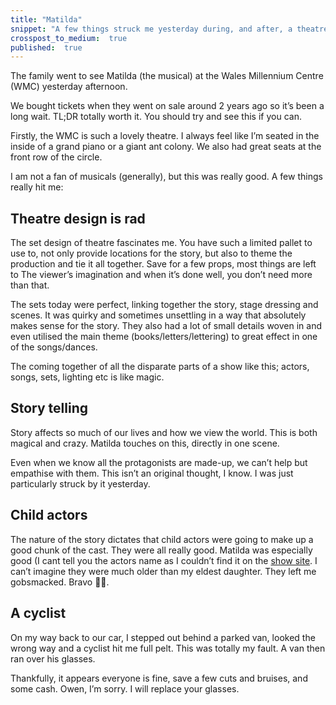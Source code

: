 ```yaml
---
title: "Matilda"
snippet: "A few things struck me yesterday during, and after, a theatre visit"
crosspost_to_medium:  true
published:  true
---
```


The family went to see Matilda (the musical) at the Wales Millennium Centre (WMC) yesterday afternoon. 

We bought tickets when they went on sale around 2 years ago so it’s been a long wait. TL;DR totally worth it. You should try and see this if you can. 

Firstly, the WMC is such a lovely theatre. I always feel like I’m seated in the inside of a grand piano or a giant ant colony. We also had great seats at the front row of the circle. 

I am not a fan of musicals (generally), but this was really good. A few things really hit me:

## Theatre design is rad

The set design of theatre fascinates me. You have such a limited pallet to use to, not only provide locations for the story, but also to theme the production and tie it all together. Save for a few props, most things are left to The viewer’s imagination and when it’s done well, you don’t need more than that. 

The sets today were perfect, linking together the story, stage dressing and scenes. It was quirky and sometimes unsettling in a way that absolutely makes sense for the story. They also had a lot of small details woven in and even utilised the main theme (books/letters/lettering) to great effect in one of the songs/dances. 

The coming together of all the disparate parts of a show like this; actors, songs, sets, lighting etc is like magic. 

## Story telling

Story affects so much of our lives and how we view the world. This is both magical and crazy. Matilda touches on this, directly in one scene. 

Even when we know all the protagonists are made-up, we can’t help but empathise with them. This isn’t an original thought, I know. I was just particularly struck by it yesterday. 

## Child actors

The nature of the story dictates that child actors were going to make up a good chunk of the cast. They were all really good. Matilda was especially good (I cant tell you the actors name as I couldn’t find it on the [show site](https://uk.matildathemusical.com/tour/cast/). I can’t imagine they were much older than my eldest daughter. They left me gobsmacked. Bravo 👏🏽.

## A cyclist 

On my way back to our car, I stepped out behind a parked van, looked the wrong way and a cyclist hit me full pelt. This was totally my fault. A van then ran over his glasses. 

Thankfully, it appears everyone is fine, save a few cuts and bruises, and some cash. Owen, I’m sorry. I will replace your glasses. 